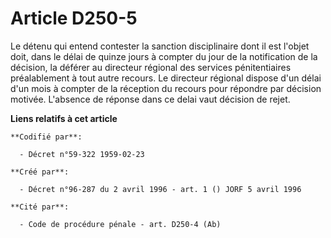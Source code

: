 # Article D250-5

Le détenu qui entend contester la sanction disciplinaire dont il est l'objet doit, dans le délai de quinze jours à compter du
jour de la notification de la décision, la déférer au directeur régional des services pénitentiaires préalablement à tout
autre recours. Le directeur régional dispose d'un délai d'un mois à compter de la réception du recours pour répondre par
décision motivée. L'absence de réponse dans ce delai vaut décision de rejet.

**Liens relatifs à cet article**

	**Codifié par**:

	  - Décret n°59-322 1959-02-23

	**Créé par**:

	  - Décret n°96-287 du 2 avril 1996 - art. 1 () JORF 5 avril 1996

	**Cité par**:

	  - Code de procédure pénale - art. D250-4 (Ab)
